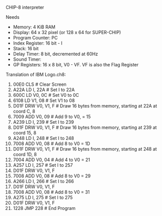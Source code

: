 CHIP-8 interpreter

Needs
- Memory: 4 KiB RAM
- Display: 64 x 32 pixel (or 128 x 64 for SUPER-CHIP)
- Program Counter: PC
- Index Register: 16 bit - I
- Stack: 16 bit
- Delay Timer: 8 bit, decremented at 60Hz
- Sound Timer: 
- GP Registers: 16 x 8 bit, V0 - VF. VF is also the Flag Register

Translation of IBM Logo.ch8:
 1. 00E0 CLS            # Clear Screen
 2. A22A LD I, 22A      # Set I to 22A
 3. 600C LD V0, 0C      # Set V0 to 0C
 4. 6108 LD V1, 08      # Set V1 to 08
 5. D01F DRW V0, V1, F  # Draw 16 bytes from memory, starting at 22A at coord C, 8
 6. 7009 ADD V0, 09     # Add 9 to V0, = 15
 7. A239 LD I, 239      # Set I to 239
 8. D01F DRW V0, V1, F  # Draw 16 bytes from memory, starting at 239 at coord 15, 8
 9. A248 LD I, 248      # Set I to 248
10. 7008 ADD V0, 08     # Add 8 to V0 = 1D
11. D01F DRW V0, V1, F  # Draw 16 bytes from memory, starting at 248 at coord 1D, 8
12. 7004 ADD V0, 04     # Add 4 to V0 = 21
13. A257 LD I, 257      # Set I to 257
14. D01F DRW V0, V1, F
15. 7008 ADD V0, 08     # Add 8 to V0 = 29
16. A266 LD I, 266      # Set I to 266
17. D01F DRW V0, V1, F
18. 7008 ADD V0, 08     # Add 8 to V0 = 31
19. A275 LD I, 275      # Set I to 275
20. D01F DRW V0, V1, F
21. 1228 JMP 228        # End Program
